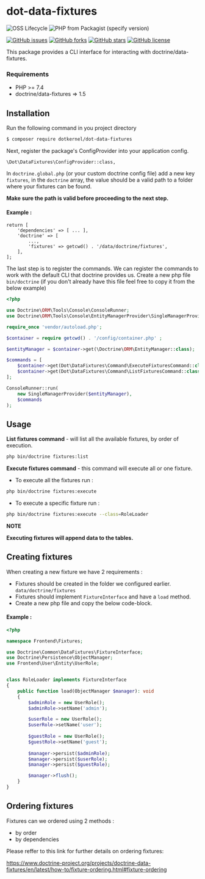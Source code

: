 # dot-data-fixtures

![OSS Lifecycle](https://img.shields.io/osslifecycle/dotkernel/dot-data-fixtures)
![PHP from Packagist (specify version)](https://img.shields.io/packagist/php-v/dotkernel/dot-data-fixtures/1.0.0)

[![GitHub issues](https://img.shields.io/github/issues/dotkernel/dot-data-fixtures)](https://github.com/dotkernel/dot-data-fixtures/issues)
[![GitHub forks](https://img.shields.io/github/forks/dotkernel/dot-data-fixtures)](https://github.com/dotkernel/dot-data-fixtures/network)
[![GitHub stars](https://img.shields.io/github/stars/dotkernel/dot-data-fixtures)](https://github.com/dotkernel/dot-data-fixtures/stargazers)
[![GitHub license](https://img.shields.io/github/license/dotkernel/dot-data-fixtures)](https://github.com/dotkernel/dot-data-fixtures/blob/1.0/LICENSE)


This package provides a CLI interface for interacting with doctrine/data-fixtures.

### Requirements
- PHP >= 7.4
- doctrine/data-fixtures => 1.5

## Installation

Run the following command in you project directory
```bash
$ composer require dotkernel/dot-data-fixtures
```

Next, register the package's ConfigProvider into your application config.

```\Dot\DataFixtures\ConfigProvider::class,```

In ``doctrine.global.php`` (or your custom doctrine config file) add a new key `fixtures`, in the `doctrine`
array, the value should be a valid path to a folder where your fixtures can be found.

**Make sure the path is valid before proceeding to the next step.**

#### Example :
```
return [
    'dependencies' => [ ... ],
    'doctrine' => [
        ...,
        'fixtures' => getcwd() . '/data/doctrine/fixtures',
    ],
];
```

The last step is to register the commands.
We can register the commands to work with the default CLI that doctrine provides us.
Create a new php file `bin/doctrine` (if you don't already have this file feel free to copy it from the below example)

```php
<?php

use Doctrine\ORM\Tools\Console\ConsoleRunner;
use Doctrine\ORM\Tools\Console\EntityManagerProvider\SingleManagerProvider;

require_once 'vendor/autoload.php';

$container = require getcwd() . '/config/container.php' ;

$entityManager = $container->get(\Doctrine\ORM\EntityManager::class);

$commands = [
    $container->get(Dot\DataFixtures\Command\ExecuteFixturesCommand::class),
    $container->get(Dot\DataFixtures\Command\ListFixturesCommand::class),
];

ConsoleRunner::run(
    new SingleManagerProvider($entityManager),
    $commands
);
```

## Usage

**List fixtures command** - will list all the available fixtures, by order of execution.
````bash
php bin/doctrine fixtures:list
````

**Execute fixtures command** - this command will execute all or one fixture.
- To execute all the fixtures run :
```bash
php bin/doctrine fixtures:execute
```

- To execute a specific fixture run :
```bash
php bin/doctrine fixtures:execute --class=RoleLoader
```

**NOTE**

**Executing fixtures will **append** data to the tables.**

## Creating fixtures

When creating a new fixture we have 2 requirements :
- Fixtures should be created in the folder we configured earlier. ``data/doctrine/fixtures``
- Fixtures should implement ``FixtureInterface`` and have a ``load`` method.
- Create a new php file and copy the below code-block.

#### Example :

```php
<?php

namespace Frontend\Fixtures;

use Doctrine\Common\DataFixtures\FixtureInterface;
use Doctrine\Persistence\ObjectManager;
use Frontend\User\Entity\UserRole;


class RoleLoader implements FixtureInterface
{
    public function load(ObjectManager $manager): void
    {
        $adminRole = new UserRole();
        $adminRole->setName('admin');

        $userRole = new UserRole();
        $userRole->setName('user');
        
        $guestRole = new UserRole();
        $guestRole->setName('guest');
        
        $manager->persist($adminRole);
        $manager->persist($userRole);
        $manager->persist($guestRole);

        $manager->flush();
    }
}
```

## Ordering fixtures

Fixtures can we ordered using 2 methods :
 - by order
 - by dependencies

Please reffer to this link for further details on ordering fixtures: 

https://www.doctrine-project.org/projects/doctrine-data-fixtures/en/latest/how-to/fixture-ordering.html#fixture-ordering
